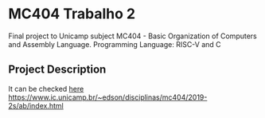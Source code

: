 # MC404 Trabalho 2
Final project to Unicamp subject MC404 - Basic Organization of Computers and Assembly Language. Programming Language: RISC-V and C

## Project Description
It can be checked [here](https://www.ic.unicamp.br/~edson/disciplinas/mc404/2019-2s/ab/index.html)
https://www.ic.unicamp.br/~edson/disciplinas/mc404/2019-2s/ab/index.html
